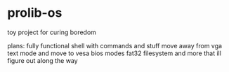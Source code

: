 # prolib-os

toy project for curing boredom

plans:
fully functional shell with commands and stuff
move away from vga text mode and move to vesa bios modes
fat32 filesystem
and more that ill figure out along the way